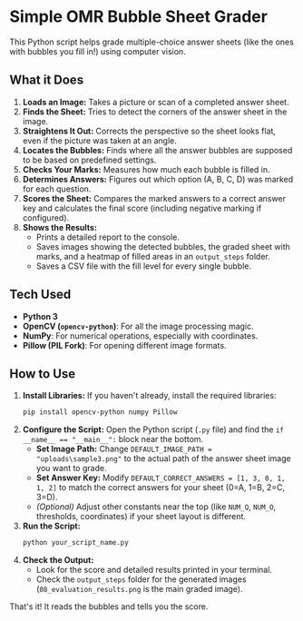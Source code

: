 # Simple OMR Bubble Sheet Grader

This Python script helps grade multiple-choice answer sheets (like the ones with bubbles you fill in!) using computer vision.

## What it Does

1.  **Loads an Image:** Takes a picture or scan of a completed answer sheet.
2.  **Finds the Sheet:** Tries to detect the corners of the answer sheet in the image.
3.  **Straightens It Out:** Corrects the perspective so the sheet looks flat, even if the picture was taken at an angle.
4.  **Locates the Bubbles:** Finds where all the answer bubbles are supposed to be based on predefined settings.
5.  **Checks Your Marks:** Measures how much each bubble is filled in.
6.  **Determines Answers:** Figures out which option (A, B, C, D) was marked for each question.
7.  **Scores the Sheet:** Compares the marked answers to a correct answer key and calculates the final score (including negative marking if configured).
8.  **Shows the Results:**
    * Prints a detailed report to the console.
    * Saves images showing the detected bubbles, the graded sheet with marks, and a heatmap of filled areas in an `output_steps` folder.
    * Saves a CSV file with the fill level for every single bubble.

## Tech Used

* **Python 3**
* **OpenCV (`opencv-python`)**: For all the image processing magic.
* **NumPy**: For numerical operations, especially with coordinates.
* **Pillow (PIL Fork)**: For opening different image formats.

## How to Use

1.  **Install Libraries:** If you haven't already, install the required libraries:
    ```bash
    pip install opencv-python numpy Pillow
    ```
2.  **Configure the Script:** Open the Python script (`.py` file) and find the `if __name__ == "__main__":` block near the bottom.
    * **Set Image Path:** Change `DEFAULT_IMAGE_PATH = "uploads\sample3.png"` to the actual path of the answer sheet image you want to grade.
    * **Set Answer Key:** Modify `DEFAULT_CORRECT_ANSWERS = [1, 3, 0, 1, 1, 2]` to match the correct answers for your sheet (0=A, 1=B, 2=C, 3=D).
    * *(Optional)* Adjust other constants near the top (like `NUM_Q`, `NUM_O`, thresholds, coordinates) if your sheet layout is different.
3.  **Run the Script:**
    ```bash
    python your_script_name.py
    ```
4.  **Check the Output:**
    * Look for the score and detailed results printed in your terminal.
    * Check the `output_steps` folder for the generated images (`08_evaluation_results.png` is the main graded image).

That's it! It reads the bubbles and tells you the score.
